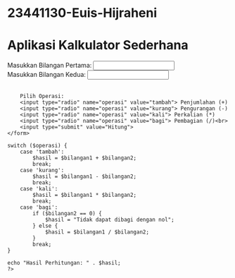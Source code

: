 # 23441130-Euis-Hijraheni
<!DOCTYPE html>
<html lang="en">
<head>
    <meta charset="UTF-8">
    <meta name="viewport" content="width=device-width, initial-scale=1.0">
    <title>Program 1 (project1.php)</title>
</head>
<body>
<h1> Aplikasi Kalkulator Sederhana</h1>
    <form action="kalkulator.php" method="post">
        Masukkan Bilangan Pertama: <input type="number" name="bilangan1"><br>
        Masukkan Bilangan Kedua: <input type="number" name="bilangan2"><br>   

        Pilih Operasi:
        <input type="radio" name="operasi" value="tambah"> Penjumlahan (+)
        <input type="radio" name="operasi" value="kurang"> Pengurangan (-)
        <input type="radio" name="operasi" value="kali"> Perkalian (*)
        <input type="radio" name="operasi" value="bagi"> Pembagian (/)<br>
        <input type="submit" value="Hitung">
    </form>
</body>
</html>

<!DOCTYPE html>
<html lang="en">
<head>
    <meta charset="UTF-8">
    <meta name="viewport" content="width=device-width, initial-scale=1.0">
    <title>Program 2 (kalkulator.php)</title>
</head>
<body>
<?php
    $bilangan1 = $_POST['bilangan1'];
    $bilangan2 = $_POST['bilangan2'];
    $operasi = $_POST['operasi'];

    switch ($operasi) {
        case 'tambah':
            $hasil = $bilangan1 + $bilangan2;
            break;
        case 'kurang':
            $hasil = $bilangan1 - $bilangan2;
            break;
        case 'kali':
            $hasil = $bilangan1 * $bilangan2;
            break;
        case 'bagi':
            if ($bilangan2 == 0) {
                $hasil = "Tidak dapat dibagi dengan nol";
            } else {
                $hasil = $bilangan1 / $bilangan2;
            }
            break;
    }

    echo "Hasil Perhitungan: " . $hasil;
    ?>
</body>
</html>
